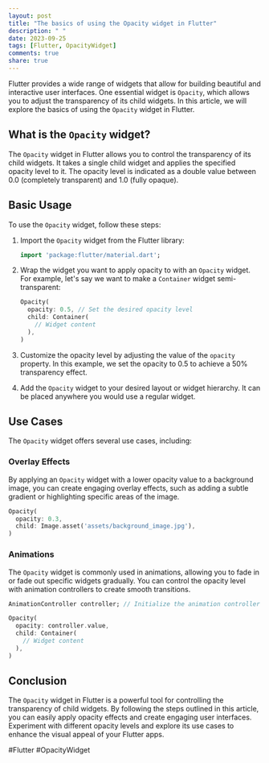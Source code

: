 ```yaml
---
layout: post
title: "The basics of using the Opacity widget in Flutter"
description: " "
date: 2023-09-25
tags: [Flutter, OpacityWidget]
comments: true
share: true
---
```


Flutter provides a wide range of widgets that allow for building beautiful and interactive user interfaces. One essential widget is `Opacity`, which allows you to adjust the transparency of its child widgets. In this article, we will explore the basics of using the `Opacity` widget in Flutter.

## What is the `Opacity` widget?

The `Opacity` widget in Flutter allows you to control the transparency of its child widgets. It takes a single child widget and applies the specified opacity level to it. The opacity level is indicated as a double value between 0.0 (completely transparent) and 1.0 (fully opaque).

## Basic Usage

To use the `Opacity` widget, follow these steps:

1. Import the `Opacity` widget from the Flutter library:

   ```dart
   import 'package:flutter/material.dart';
   ```

2. Wrap the widget you want to apply opacity to with an `Opacity` widget. For example, let's say we want to make a `Container` widget semi-transparent:

   ```dart
   Opacity(
     opacity: 0.5, // Set the desired opacity level
     child: Container(
       // Widget content
     ),
   )
   ```

3. Customize the opacity level by adjusting the value of the `opacity` property. In this example, we set the opacity to 0.5 to achieve a 50% transparency effect.

4. Add the `Opacity` widget to your desired layout or widget hierarchy. It can be placed anywhere you would use a regular widget.

## Use Cases

The `Opacity` widget offers several use cases, including:

### Overlay Effects

By applying an `Opacity` widget with a lower opacity value to a background image, you can create engaging overlay effects, such as adding a subtle gradient or highlighting specific areas of the image.

```dart
Opacity(
  opacity: 0.3,
  child: Image.asset('assets/background_image.jpg'),
)
```

### Animations

The `Opacity` widget is commonly used in animations, allowing you to fade in or fade out specific widgets gradually. You can control the opacity level with animation controllers to create smooth transitions.

```dart
AnimationController controller; // Initialize the animation controller

Opacity(
  opacity: controller.value,
  child: Container(
    // Widget content
  ),
)
```

## Conclusion

The `Opacity` widget in Flutter is a powerful tool for controlling the transparency of child widgets. By following the steps outlined in this article, you can easily apply opacity effects and create engaging user interfaces. Experiment with different opacity levels and explore its use cases to enhance the visual appeal of your Flutter apps.

\#Flutter #OpacityWidget